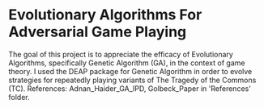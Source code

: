 # Evolutionary Algorithms For Adversarial Game Playing
The goal of this project is to appreciate the efficacy of Evolutionary Algorithms, specifically Genetic Algorithm (GA), in the context of game theory. I used the DEAP package for Genetic Algorithm in order to evolve strategies for repeatedly playing variants of The Tragedy of the Commons (TC).
References: Adnan_Haider_GA_IPD, Golbeck_Paper in 'References' folder.

